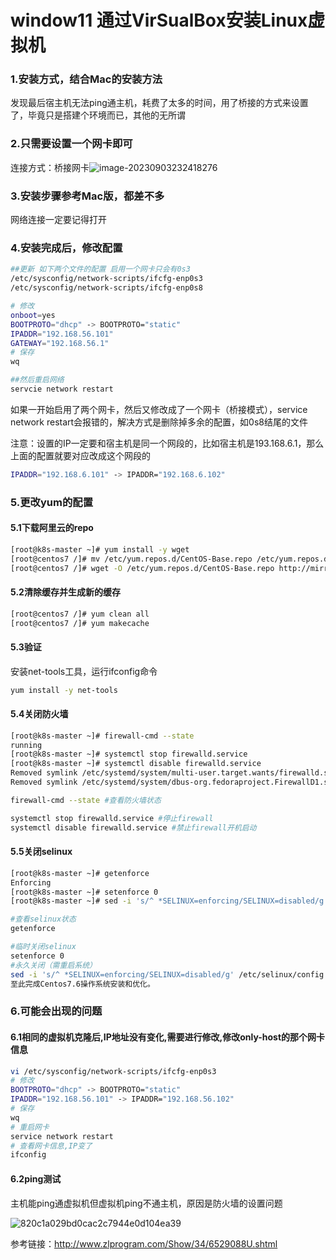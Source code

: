 # window11 通过VirSualBox安装Linux虚拟机

### 1.安装方式，结合Mac的安装方法

发现最后宿主机无法ping通主机，耗费了太多的时间，用了桥接的方式来设置了，毕竟只是搭建个环境而已，其他的无所谓

### 2.只需要设置一个网卡即可

连接方式：桥接网卡![image-20230903232418276](http://img.minalz.cn/typora/image-20230903232418276.png)

### 3.安装步骤参考Mac版，都差不多

网络连接一定要记得打开

### 4.安装完成后，修改配置

```sh
##更新 如下两个文件的配置 启用一个网卡只会有0s3
/etc/sysconfig/network-scripts/ifcfg-enp0s3
/etc/sysconfig/network-scripts/ifcfg-enp0s8

# 修改 
onboot=yes
BOOTPROTO="dhcp" -> BOOTPROTO="static"
IPADDR="192.168.56.101"
GATEWAY="192.168.56.1"
# 保存 
wq

##然后重启网络
servcie network restart
```

如果一开始启用了两个网卡，然后又修改成了一个网卡（桥接模式），service network restart会报错的，解决方式是删除掉多余的配置，如0s8结尾的文件

注意：设置的IP一定要和宿主机是同一个网段的，比如宿主机是193.168.6.1，那么上面的配置就要对应改成这个网段的

```sh
IPADDR="192.168.6.101" -> IPADDR="192.168.6.102"
```

### 5.更改yum的配置

#### 5.1下载阿里云的repo

```sh
[root@k8s-master ~]# yum install -y wget  
[root@centos7 /]# mv /etc/yum.repos.d/CentOS-Base.repo /etc/yum.repos.d/CentOS-Base.repo.bak
[root@centos7 /]# wget -O /etc/yum.repos.d/CentOS-Base.repo http://mirrors.aliyun.com/repo/Centos-7.repoCopy to clipboardErrorCopied
```

#### 5.2清除缓存并生成新的缓存

```sh
[root@centos7 /]# yum clean all
[root@centos7 /]# yum makecache
```

#### 5.3验证

安装net-tools工具，运行ifconfig命令

```sh
yum install -y net-tools
```

#### 5.4关闭防火墙

```sh
[root@k8s-master ~]# firewall-cmd --state
running
[root@k8s-master ~]# systemctl stop firewalld.service
[root@k8s-master ~]# systemctl disable firewalld.service
Removed symlink /etc/systemd/system/multi-user.target.wants/firewalld.service.
Removed symlink /etc/systemd/system/dbus-org.fedoraproject.FirewallD1.service.

firewall-cmd --state #查看防火墙状态

systemctl stop firewalld.service #停止firewall
systemctl disable firewalld.service #禁止firewall开机启动
```

#### 5.5关闭selinux

```sh
[root@k8s-master ~]# getenforce
Enforcing
[root@k8s-master ~]# setenforce 0
[root@k8s-master ~]# sed -i 's/^ *SELINUX=enforcing/SELINUX=disabled/g' /etc/selinux/config

#查看selinux状态
getenforce

#临时关闭selinux
setenforce 0 
#永久关闭（需重启系统）
sed -i 's/^ *SELINUX=enforcing/SELINUX=disabled/g' /etc/selinux/config 
至此完成Centos7.6操作系统安装和优化。
```

### 6.可能会出现的问题

#### 6.1相同的虚拟机克隆后,IP地址没有变化,需要进行修改,修改only-host的那个网卡信息

```sh
vi /etc/sysconfig/network-scripts/ifcfg-enp0s3
# 修改 
BOOTPROTO="dhcp" -> BOOTPROTO="static"
IPADDR="192.168.56.101" -> IPADDR="192.168.56.102"
# 保存 
wq
# 重启网卡
service network restart
# 查看网卡信息,IP变了
ifconfig
```

#### 6.2ping测试

主机能ping通虚拟机但虚拟机ping不通主机，原因是防火墙的设置问题

![820c1a029bd0cac2c7944e0d104ea39](http://img.minalz.cn/typora/820c1a029bd0cac2c7944e0d104ea39.png)

参考链接：http://www.zlprogram.com/Show/34/6529088U.shtml